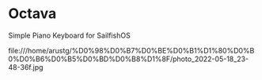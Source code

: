 # Octava
Simple Piano Keyboard for SailfishOS

 file:///home/arustg/%D0%98%D0%B7%D0%BE%D0%B1%D1%80%D0%B0%D0%B6%D0%B5%D0%BD%D0%B8%D1%8F/photo_2022-05-18_23-48-36f.jpg
